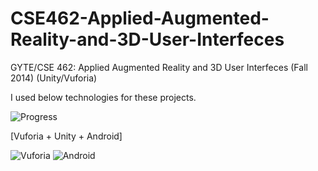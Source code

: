 CSE462-Applied-Augmented-Reality-and-3D-User-Interfeces
=======================================================

GYTE/CSE 462: Applied Augmented Reality and 3D User Interfeces (Fall 2014) (Unity/Vuforia)

I used below technologies for these projects.

![Progress](http://progressed.io/bar/38?title=progress)

[Vuforia + Unity + Android]

![Vuforia](http://nonlinearcreative.com/wp-content/uploads/2013/02/Vuforia.png)
![Android](https://www.android.com/new/images/logos-2x/android-wordmark-8EC047.png)
